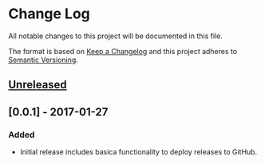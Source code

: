 # Change Log
All notable changes to this project will be documented in this file.

The format is based on [Keep a Changelog](http://keepachangelog.com/)
and this project adheres to [Semantic Versioning](http://semver.org/).


## [Unreleased]

## [0.0.1] - 2017-01-27
### Added
- Initial release includes basica functionality to deploy releases to GitHub.

[Unreleased]: https://github.com/plandes/clj-ghrelease/compare/v0.0.1...HEAD
